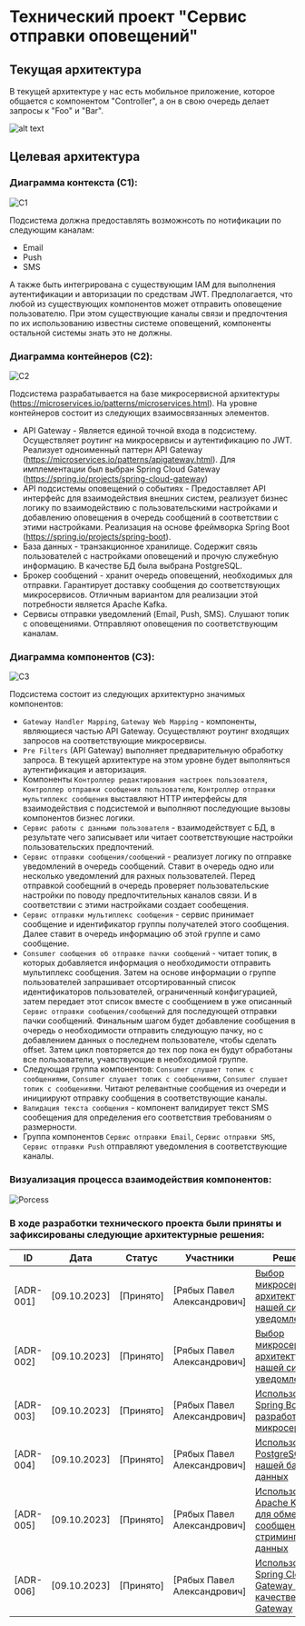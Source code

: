 # Технический проект "Сервис отправки оповещений"

## Текущая архитектура

В текущей архитектуре у нас есть мобильное приложение, которое общается с компонентом "Controller", а он в свою очередь делает запросы к "Foo" и "Bar".

![alt text](static/current_arch.svg)


## Целевая архитектура

### Диаграмма контекста (C1):
![C1](static/C1-new.svg)

Подсистема должна предоставлять возможнсоть по нотификации по следующим каналам:
* Email
* Push
* SMS

А также быть интегрирована с существующим IAM для выполнения аутентификации и авторизации по средствам JWT.
Предполагается, что любой из существующих компонентов может отправить оповещение пользователю. При этом существующие каналы связи и предпочтения по их использованию известны системе оповещений, компоненты остальной системы знать это не должны.

### Диаграмма контейнеров (C2):
![C2](static/C2.svg)

Подсистема разрабатывается на базе микросервисной архитектуры (https://microservices.io/patterns/microservices.html). На уровне контейнеров состоит из следующих взаимосвязанных элементов.
* API Gateway - Является единой точной входа в подсистему. Осуществляет роутинг на микросервисы и аутентификацию по JWT. Реализует одноименный паттерн API Gateway (https://microservices.io/patterns/apigateway.html). Для имплементации был выбран Spring Cloud Gateway (https://spring.io/projects/spring-cloud-gateway)
* API подсистемы оповещений о событиях - Предоставляет API интерфейс для взаимодействия внешних систем, реализует бизнес логику по взаимодействию с пользовательскими настройками и добавлению оповещения в очередь сообщений в соответствии с этими настройками. Реализация на основе фреймворка Spring Boot (https://spring.io/projects/spring-boot).
* База данных - транзакционное хранилище. Содержит связь пользователей с настройками оповещений и прочую служебную информацию. В качестве БД была выбрана PostgreSQL.
* Брокер сообщений - хранит очередь оповещений, необходимых для отправки. Гарантирует доставку сообщения до соответствующих микросервисов. Отличным вариантом для реализации этой потребности является Apache Kafka.
* Сервисы отправки уведомлений (Email, Push, SMS). Слушают топик с оповещениями. Отправляют оповещения по соответствующим каналам.
### Диаграмма компонентов (C3):
![C3](static/C3.svg)

Подсистема состоит из следующих архитектурно значимых компонентов:
* `Gateway Handler Mapping`, `Gateway Web Mapping` - компоненты, являющиеся частью API Gateway. Осуществляют роутинг входящих запросов на соответствующие микросервисы.
* `Pre Filters` (API Gateway) выполняет предварительную обработку запроса. В текущей архитектуре на этом уровне будет выполянться аутентификация и авторизация.
* Компоненты `Контроллер редактирования настроек пользователя`, `Контроллер отправки сообщения пользователю`, `Контроллер отправки мультиплекс сообщения` выставляют HTTP интерфейсы для взаимодействия с подсистемой и выполняют последующие вызовы компонентов бизнес логики.
* `Сервис работы с данными пользователя` - взаимодействует с БД, в результате чего записывает или читает соответствующие настройки пользовательских предпочтений.
* `Сервис отправки сообщения/сообщений` - реализует логику по отправке уведомлений в очередь сообщений. Ставит в очередь одно или несколько уведомлений для рахных пользователей. Перед отправкой сообещний в очередь проверяет пользовательские настройки по поводу предпочтительных каналов связи. И в соответствии с этими настройками создает сообещения.
* `Сервис отправки мультиплекс сообщения` - сервис принимает сообщение и идентификатор группы получателей этого сообщения. Далее ставит в очередь информацию об этой группе и само сообщение.
* `Consumer сообщения об отправке пачки сообщений` - читает топик, в которых добавляется информация о необходимости отправить мультиплекс сообщения. Затем на основе информации о группе пользователей запрашивает отсортированный список идентификаторов пользователей, ограниченный конфигурацией, затем передает этот список вместе с сообщением в уже описанный `Сервис отправки сообщения/сообщений` для последующей отправки пачки сообщений. Финальным шагом будет добавление сообщения в очередь о необходимости отправить следующую пачку, но с добавлением данных о последнем пользователе, чтобы сделать offset. Затем цикл повторяется до тех пор пока ен будут обработаны все пользователи, учавствующие в необходимой группе.
* Следующая группа компонентов: `Consumer слушает топик с сообщениями`, `Consumer слушает топик с сообщениями`, `Consumer слушает топик с сообщениями`. Читают релевантные сообщения из очереди и инициируют отправку сообщения в соответствующие каналы.
* `Валидация текста сообщения` - компонент валидирует текст SMS сообещения для определения его соответствия требованиям о размерности.
* Группа компонентов `Сервис отправки Email`, `Сервис отправки SMS`, `Сервис отправки Push` отправляют уведомления в соответствующие каналы.

### Визуализация процесса взаимодействия компонентов:
![Porcess](static/Porcess.svg)

### В ходе разработки технического проекта были приняты и зафиксированы следующие архитектурные решения:
| ID  |   Дата  |   Статус  |   Участники  |   Решения    |
|-----|---------|-----------|---------------|---------------|
| [ADR-001] | [09.10.2023] | [Принято] | [Рябых Павел Александрович]         | [Выбор микросервисной архитектуры для нашей системы уведомлений](static/adr-001.md)     |
| [ADR-002] | [09.10.2023] | [Принято] | [Рябых Павел Александрович]         | [Выбор микросервисной архитектуры для нашей системы уведомлений](static/adr-002.md)     |
| [ADR-003] | [09.10.2023] | [Принято] | [Рябых Павел Александрович]         | [Использование Spring Boot для разработки микросервисов](static/adr-003.md)     |
| [ADR-004] | [09.10.2023] | [Принято] | [Рябых Павел Александрович]         | [Использование PostgreSQL для нашей базы данных](static/adr-004.md)     |
| [ADR-005] | [09.10.2023] | [Принято] | [Рябых Павел Александрович]         | [Использование Apache Kafka для обмена сообщениями и стриминга данных](static/adr-005.md)     |
| [ADR-006] | [09.10.2023] | [Принято] | [Рябых Павел Александрович]         | [Использование Spring Cloud Gateway в качестве API Gateway](static/adr-006.md)     |
